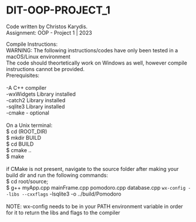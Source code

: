 # DIT-OOP-PROJECT_1 <br>

Code written by Christos Karydis.<br>
Assignment: OOP - Project 1 | 2023<br>

Compile Instructions:<br>
WARNING: The following instructions/codes have only been tested in a macOS/Linux environment <br>
The code should theortetically work on Windows as well, however compile instructions cannot be provided.<br>
Prerequisites:<br><br>
	-A C++ compiler<br>
	-wxWidgets Library installed<br>
 	-catch2 Library installed<br>
  	-sqlite3 Library installed<br>
  	-cmake - optional<br><br>
On a Unix terminal:<br>
	$ cd (ROOT_DIR)<br>
	$ mkdir BUILD<br>
 	$ cd BUILD<br>
  	$ cmake ..<br>
   	$ make<br><br>
if CMake is not present, navigate to the source folder after making your build dir and run the following commands:<br>
	$ cd root/source;<br>
	$ g++ myApp.cpp mainFrame.cpp pomodoro.cpp database.cpp `wx-config --libs --cxxflags` -lsqlite3 -o ../build/Pomodoro<br><br>
 	NOTE: wx-config needs to be in your PATH environment variable in order for it to return the libs and flags to the compiler<br>

  
